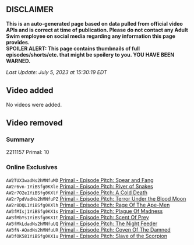 ## DISCLAIMER
**This is an auto-generated page based on data pulled from official video APIs and is correct at time of publication. Please do not contact any Adult Swim employee on social media regarding any information this page provides.**  
**SPOILER ALERT: This page contains thumbnails of full episodes/shorts/etc. that might be spoilery to you. YOU HAVE BEEN WARNED.**  

_Last Update: July 5, 2023 at 15:30:19 EDT_
## Video added
No videos were added.  
## Video removed
### Summary
2211157 Primal: 10  
### Online Exclusives
`AW2TUX3wadNs2hMNfuMD` [Primal - Episode Pitch: Spear and Fang](https://www.adultswim.com/videos/primal/episode-pitch-spear-and-fang)  
`AW2r6vn-1YiBSfg0KXle` [Primal - Episode Pitch: River of Snakes](https://www.adultswim.com/videos/primal/episode-pitch-river-of-snakes)  
`AW2r7O2e1YiBSfg0KXlf` [Primal - Episode Pitch: A Cold Death](https://www.adultswim.com/videos/primal/episode-pitch-a-cold-death)  
`AW2r7pdVadNs2hMNfuPZ` [Primal - Episode Pitch: Terror Under the Blood Moon](https://www.adultswim.com/videos/primal/episode-pitch-terror-under-the-blood-moon)  
`AW2r8DQL1YiBSfg0KXlh` [Primal - Episode Pitch: Rage Of The Ape-Men](https://www.adultswim.com/videos/primal/episode-pitch-rage-of-the-ape-men)  
`AW3fMIsj1YiBSfg0KX1s` [Primal - Episode Pitch: Plague Of Madness](https://www.adultswim.com/videos/primal/episode-pitch-plague-of-madness)  
`AW3fMbYs1YiBSfg0KX1t` [Primal - Episode Pitch: Scent Of Prey](https://www.adultswim.com/videos/primal/episode-pitch-scent-of-prey)  
`AW3fMkLdadNs2hMNfuUQ` [Primal - Episode Pitch: The Night Feeder](https://www.adultswim.com/videos/primal/episode-pitch-the-night-feeder)  
`AW3fN-AQadNs2hMNfuUR` [Primal - Episode Pitch: Coven Of The Damned](https://www.adultswim.com/videos/primal/episode-pitch-coven-of-the-damned)  
`AW3fOK581YiBSfg0KX1u` [Primal - Episode Pitch: Slave of the Scorpion](https://www.adultswim.com/videos/primal/episode-pitch-slave-of-the-scorpion)  
